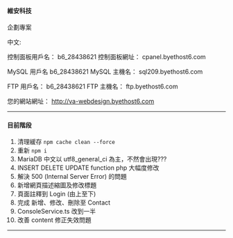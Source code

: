 #### 維安科技

企劃專案

中文:

控制面板用戶名： b6_28438621
控制面板網址： cpanel.byethost6.com

MySQL 用戶名 b6_28438621
MySQL 主機名： sql209.byethost6.com

FTP 用戶名： b6_28438621
FTP 主機名： ftp.byethost6.com

您的網站網址： http://va-webdesign.byethost6.com

---

#### 目前階段

1. 清理緩存 `npm cache clean --force`
2. 重新 `npm i`
3. MariaDB 中文以 utf8_general_ci 為主，不然會出現???
4. INSERT DELETE UPDATE function php 大幅度修改
5. 解決 500 (Internal Server Error) 的問題
6. 新增網頁描述縮圖及修改標題
7. 頁面註釋到 Login (由上至下)
8. 完成 新增、修改、刪除至 Contact
9. ConsoleService.ts 改到一半
10. 改善 content 修正失效問題

---
